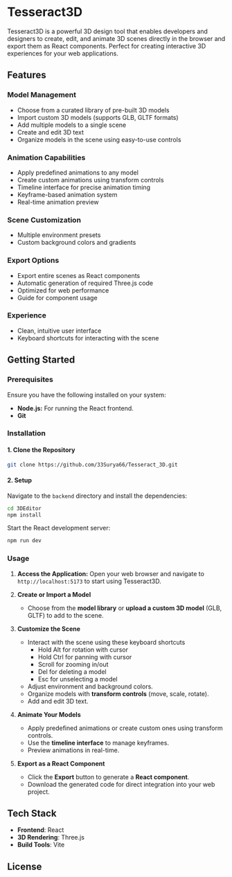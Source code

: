 # Tesseract3D

Tesseract3D is a powerful 3D design tool that enables developers and designers to create, edit, and animate 3D scenes directly in the browser and export them as React components. Perfect for creating interactive 3D experiences for your web applications.

## Features

### Model Management
- Choose from a curated library of pre-built 3D models
- Import custom 3D models (supports GLB, GLTF formats)
- Add multiple models to a single scene
- Create and edit 3D text
- Organize models in the scene using easy-to-use controls

### Animation Capabilities
- Apply predefined animations to any model
- Create custom animations using transform controls
- Timeline interface for precise animation timing
- Keyframe-based animation system
- Real-time animation preview

### Scene Customization
- Multiple environment presets
- Custom background colors and gradients

### Export Options
- Export entire scenes as React components
- Automatic generation of required Three.js code
- Optimized for web performance
- Guide for component usage

### Experience
- Clean, intuitive user interface
- Keyboard shortcuts for interacting with the scene

## Getting Started

### Prerequisites

Ensure you have the following installed on your system:

- **Node.js:** For running the React frontend.
- **Git**


### Installation

#### 1. Clone the Repository

```bash
git clone https://github.com/33Surya66/Tesseract_3D.git
```

#### 2. Setup

Navigate to the `backend` directory and install the dependencies:

```bash
cd 3DEditor
npm install
```

Start the React development server:

```bash
npm run dev
```

### Usage

1. **Access the Application:**
   Open your web browser and navigate to `http://localhost:5173` to start using Tesseract3D.

2. **Create or Import a Model**  
   - Choose from the **model library** or **upload a custom 3D model** (GLB, GLTF) to add to the scene.  

3. **Customize the Scene**
   - Interact with the scene using these keyboard shortcuts
       - Hold Alt for rotation with cursor
       - Hold Ctrl for panning with cursor
       - Scroll for zooming in/out
       - Del for deleting a model
       - Esc for unselecting a model
   - Adjust environment and background colors.  
   - Organize models with **transform controls** (move, scale, rotate).  
   - Add and edit 3D text.  

5. **Animate Your Models**  
   - Apply predefined animations or create custom ones using transform controls.  
   - Use the **timeline interface** to manage keyframes.  
   - Preview animations in real-time.  

6. **Export as a React Component**  
   - Click the **Export** button to generate a **React component**.  
   - Download the generated code for direct integration into your web project.
  
     
## Tech Stack

- **Frontend**: React
- **3D Rendering**: Three.js
- **Build Tools**: Vite

## License

